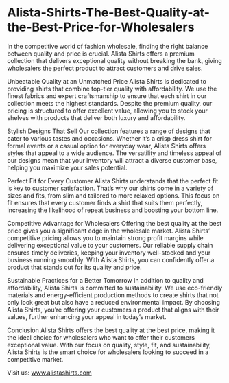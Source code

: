 # Alista-Shirts-The-Best-Quality-at-the-Best-Price-for-Wholesalers
In the competitive world of fashion wholesale, finding the right balance between quality and price is crucial. Alista Shirts offers a premium collection that delivers exceptional quality without breaking the bank, giving wholesalers the perfect product to attract customers and drive sales.

Unbeatable Quality at an Unmatched Price
Alista Shirts is dedicated to providing shirts that combine top-tier quality with affordability. We use the finest fabrics and expert craftsmanship to ensure that each shirt in our collection meets the highest standards. Despite the premium quality, our pricing is structured to offer excellent value, allowing you to stock your shelves with products that deliver both luxury and affordability.

Stylish Designs That Sell
Our collection features a range of designs that cater to various tastes and occasions. Whether it’s a crisp dress shirt for formal events or a casual option for everyday wear, Alista Shirts offers styles that appeal to a wide audience. The versatility and timeless appeal of our designs mean that your inventory will attract a diverse customer base, helping you maximize your sales potential.

Perfect Fit for Every Customer
Alista Shirts understands that the perfect fit is key to customer satisfaction. That’s why our shirts come in a variety of sizes and fits, from slim and tailored to more relaxed options. This focus on fit ensures that every customer finds a shirt that suits them perfectly, increasing the likelihood of repeat business and boosting your bottom line.

Competitive Advantage for Wholesalers
Offering the best quality at the best price gives you a significant edge in the wholesale market. Alista Shirts’ competitive pricing allows you to maintain strong profit margins while delivering exceptional value to your customers. Our reliable supply chain ensures timely deliveries, keeping your inventory well-stocked and your business running smoothly. With Alista Shirts, you can confidently offer a product that stands out for its quality and price.

Sustainable Practices for a Better Tomorrow
In addition to quality and affordability, Alista Shirts is committed to sustainability. We use eco-friendly materials and energy-efficient production methods to create shirts that not only look great but also have a reduced environmental impact. By choosing Alista Shirts, you’re offering your customers a product that aligns with their values, further enhancing your appeal in today’s market.

Conclusion
Alista Shirts offers the best quality at the best price, making it the ideal choice for wholesalers who want to offer their customers exceptional value. With our focus on quality, style, fit, and sustainability, Alista Shirts is the smart choice for wholesalers looking to succeed in a competitive market.

Visit us: www.alistashirts.com
